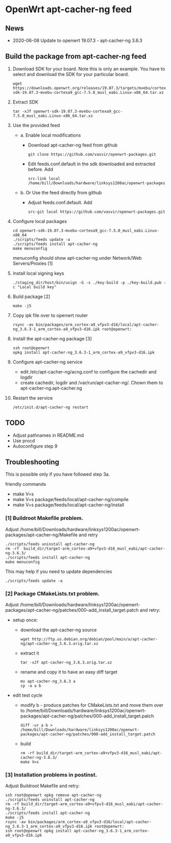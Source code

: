 # OpenWrt apt-cacher-ng feed

## News
* 2020-06-08 Update to openwrt 19.07.3 - apt-cacher-ng 3.6.3

## Build the package from apt-cacher-ng feed
1. Download SDK for your board. Note this is only an example. You have to select and download the SDK for your particular board.
    ```
    wget https://downloads.openwrt.org/releases/19.07.3/targets/mvebu/cortexa9/openwrt-sdk-19.07.3-mvebu-cortexa9_gcc-7.5.0_musl_eabi.Linux-x86_64.tar.xz
    ```

1. Extract SDK
    ```
    tar -xJf openwrt-sdk-19.07.3-mvebu-cortexa9_gcc-7.5.0_musl_eabi.Linux-x86_64.tar.xz
    ```

1. Use the provided feed
    * a. Enable local modifications
        - Download apt-cacher-ng feed from github
            ```
            git clone https://github.com/vasvir/openwrt-packages.git
            ```
        - Edit feeds.conf.default in the sdk downloaded and extracted before. Add
            ```
            src-link local /home/bill/Downloads/hardware/linksys1200ac/openwrt-packages
            ```

    * b. Or Use the feed directly from github
        - Adjust feeds.conf.default. Add
            ```
            src-git local https://github.com/vasvir/openwrt-packages.git
            ```

1. Configure local packages
    ```
    cd openwrt-sdk-19.07.3-mvebu-cortexa9_gcc-7.5.0_musl_eabi.Linux-x86_64
    ./scripts/feeds update -a
    ./scripts/feeds install apt-cacher-ng
    make menuconfig
    ```

    menuconfig should show apt-cacher-ng under Network/Web Servers/Proxies [1]

1. Install local signing keys
    ```
    ./staging_dir/host/bin/usign -G -s ./key-build -p ./key-build.pub -c "Local build key"
    ```

1. Build package [2]
    ```
    make -j5
    ```

1. Copy ipk file over to openwrt router
    ```
    rsync -av bin/packages/arm_cortex-a9_vfpv3-d16/local/apt-cacher-ng_3.6.3-1_arm_cortex-a9_vfpv3-d16.ipk root@openwrt:
    ```

1. Install the apt-cacher-ng package [3]
    ```
    ssh root@openwrt
    opkg install apt-cacher-ng_3.6.3-1_arm_cortex-a9_vfpv3-d16.ipk
    ```
    
1. Configure apt-cacher-ng service
    * edit /etc/apt-cacher-ng/acng.conf to configure the cachedir and logdir
    * create cachedir, logdir and /var/run/apt-cacher-ng/. Chown them to apt-cacher-ng.apt-cacher.ng

1. Restart the service
    ```
    /etc/init.d/apt-cacher-ng restart
    ```

## TODO
* Adjust pathnames in README.md
* Use procd
* Autoconfigure step 9

## Troubleshooting
This is possible only if you have followed step 3a.

friendly commands
* make V=s
* make V=s package/feeds/local/apt-cacher-ng/compile
* make V=s package/feeds/local/apt-cacher-ng/install

### [1] Buildroot Makefile problem.
Adjust /home/bill/Downloads/hardware/linksys1200ac/openwrt-packages/apt-cacher-ng/Makefile and retry
```
./scripts/feeds uninstall apt-cacher-ng
rm -rf  build_dir/target-arm_cortex-a9+vfpv3-d16_musl_eabi/apt-cacher-ng-3.6.3/
./scripts/feeds install apt-cacher-ng
make menuconfig
```

This may help if you need to update dependencies
```
./scripts/feeds update -a
```

### [2] Package CMakeLists.txt problem.
Adjust /home/bill/Downloads/hardware/linksys1200ac/openwrt-packages/apt-cacher-ng/patches/000-add_install_target.patch and retry:
* setup once:
    * download the apt-cacher-ng source
        ```
        wget http://ftp.us.debian.org/debian/pool/main/a/apt-cacher-ng/apt-cacher-ng_3.6.3.orig.tar.xz
        ```

    * extract it
         ```
         tar -xJf apt-cacher-ng_3.6.3.orig.tar.xz
         ```

    * rename and copy it to have an easy diff target
         ```
         mv apt-cacher-ng_3.6.3 a
         cp -a a b
         ```

* edit test cycle
    * modify b - produce patches for CMakeLists.txt and move them over to /home/bill/Downloads/hardware/linksys1200ac/openwrt-packages/apt-cacher-ng/patches/000-add_install_target.patch
        ```
       diff -ur a b > /home/bill/Downloads/hardware/linksys1200ac/openwrt-packages/apt-cacher-ng/patches/000-add_install_target.patch
        ```

    * build
        ```
        rm -rf build_dir/target-arm_cortex-a9+vfpv3-d16_musl_eabi/apt-cacher-ng-3.6.3/ 
        make V=s
        ```

### [3] Installation problems in postinst.
Adjust Buildroot Makefile and retry:
```
ssh root@openwrt opkg remove apt-cacher-ng
./scripts/feeds uninstall apt-cacher-ng
rm -rf build_dir/target-arm_cortex-a9+vfpv3-d16_musl_eabi/apt-cacher-ng-3.6.3/
./scripts/feeds install apt-cacher-ng
make -j5
rsync -av bin/packages/arm_cortex-a9_vfpv3-d16/local/apt-cacher-ng_3.6.3-1_arm_cortex-a9_vfpv3-d16.ipk root@openwrt:
ssh root@openwrt opkg install apt-cacher-ng_3.6.3-1_arm_cortex-a9_vfpv3-d16.ipk
```
